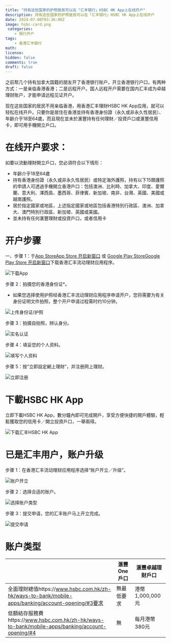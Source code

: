 ```yaml
---
title: "持有这些国家的护照居民可以在「汇丰银行」HSBC HK App上在线开户"
description: 持有这些国家的护照居民可以在「汇丰银行」HSBC HK App上在线开户
date: 2024-07-08T03:36:00Z
image: hsbc-card.png
 categories:
    - 银行开户
tags:
    - 香港汇丰银行
math: 
license: 
hidden: false
comments: true
draft: false
---
```



之前帮几个持有加拿大国籍的朋友开了香港银行账户，开立香港银行户口，有两种方式：一是亲临香港香港；二是远程开户。国人远程开户需要在国内汇丰成为卓越理财账户，才能申请远程见证开户。

现在这些国家的居民不用亲临香港，用香港汇丰理財HSBC HK App应用，就可以轻松在线开戶。只要你是居住在香港並持有香港身份證（永久或非永久性居民）、年齡介乎18至64歲，而且現在並未於滙豐持有任何理財／投資戶口或滙豐信用卡，即可用手機開立戶口。

# 在线开户要求：

如要以流動理財開立戶口，您必須符合以下情形：

- 年齡介乎18至64歲
- 持有香港身份證（永久或非永久性居民）或特定海外護照，持有以下15類護照的申請人可透過手機開立香港戶口：包括澳洲、比利時、加拿大、印度、愛爾蘭、意大利、澤西島、墨西哥、菲律賓、新加坡、南非、台灣、英國、美國或越南護照。
- 居於指定國家或地區，上述指定國家或地區包括香港特別行政區、澳洲、加拿大、澳門特別行政區、新加坡、英國或美國。
- 並未持有任何滙豐理財或投資戶口，或者信用卡

# 开户步骤

一、步骤 1：于[App StoreApp Store 开启新窗口](https://apps.apple.com/app/apple-store/id1164066737?pt=118152957&ct=TEXTLINK_PWS_SC_DCM21311_17&mt=8) 或 [Google Play StoreGoogle Play Store 开启新窗口](https://play.google.com/store/apps/details?id=hk.com.hsbc.hsbchkmobilebanking&referrer=utm_source%20TEXTLINK_PWS_SC_DCM21311_18)下载香港汇丰流动理财应用程序。

![下载App](https://prod-files-secure.s3.us-west-2.amazonaws.com/895044c1-354e-49fb-b52f-6b8c06c8981b/96c9fc79-8c64-4b86-8a14-66459d6ff0fc/Untitled.png)

步骤 2：拍摄您的香港身份证*。

- 如果您选择使用护照经香港汇丰流动理财应用程序申请开户，您将需要为有关身份证明文件拍照，整个开户申请过程需时约10分钟。

![上传身份证/护照](https://prod-files-secure.s3.us-west-2.amazonaws.com/895044c1-354e-49fb-b52f-6b8c06c8981b/8d4da86c-543d-4a71-9d13-ebcc27959f6f/Untitled.png)

步骤 3：拍摄自拍照，辨认身分。

![实名认证](https://prod-files-secure.s3.us-west-2.amazonaws.com/895044c1-354e-49fb-b52f-6b8c06c8981b/5367de43-72dd-4afe-9dde-bfde9ac23f1b/Untitled.png)

步骤 4：填妥您的个人资料。

![填写个人资料](https://prod-files-secure.s3.us-west-2.amazonaws.com/895044c1-354e-49fb-b52f-6b8c06c8981b/6a0c0f01-f144-4481-a657-ddc0c4ae1f59/Untitled.png)

步骤 5：按“立即設定網上理財”，并注册网上理财。

![立即注册](https://prod-files-secure.s3.us-west-2.amazonaws.com/895044c1-354e-49fb-b52f-6b8c06c8981b/efa801f2-52fe-45af-8b27-dbeffe495199/Untitled.png)

# 下載HSBC HK App

立即下載HSBC HK App，數分鐘內即可完成開戶，享受方便快捷的開戶體驗，輕鬆獲取您的信用卡／開立投資戶口，一舉兩得。

![下载汇丰HSBC HK App](https://prod-files-secure.s3.us-west-2.amazonaws.com/895044c1-354e-49fb-b52f-6b8c06c8981b/df2a0a59-76cf-4273-bd92-840abdd43c85/Untitled.png)

# 已是汇丰用户，账户升级

步骤 1：在香港汇丰流动理财应用程序选择“账户开立／升级”。

![账户开立](https://prod-files-secure.s3.us-west-2.amazonaws.com/895044c1-354e-49fb-b52f-6b8c06c8981b/a04c0983-3907-4c50-ad4f-0f56ef35d458/Untitled.png)

步骤 2：选择合适的账户。

![选择账户类型](https://prod-files-secure.s3.us-west-2.amazonaws.com/895044c1-354e-49fb-b52f-6b8c06c8981b/1a89f1e8-d923-4137-b080-8f5acbc3bf89/Untitled.png)

步骤 3：提交申请，您的汇丰账户马上开立完成。

![提交申请](https://prod-files-secure.s3.us-west-2.amazonaws.com/895044c1-354e-49fb-b52f-6b8c06c8981b/7b1c8f2c-5378-4f2d-9994-de4eb0a01afc/Untitled.png)

# 账户类型

|  | 滙豐One戶口 | 滙豐卓越理財戶口 |
| --- | --- | --- |
| 全面理財總值https://www.hsbc.com.hk/zh-hk/ways-to-bank/mobile-apps/banking/account-opening/#3要求 | 無最低要求 | 港幣1,000,000元 |
| 低額結存服務費https://www.hsbc.com.hk/zh-hk/ways-to-bank/mobile-apps/banking/account-opening/#4 | 無 | 每月港幣380元 |